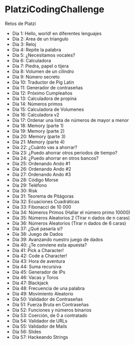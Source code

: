 # PlatziCodingChallenge
Retos de Platzi

* Dia 1: Hello, world! en diferentes lenguajes
* Dia 2: Area de un triangulo
* Dia 3: Reloj
* Dia 4: Repite la palabra
* Dia 5: ¿Necesitamos vocales?
* Día 6: Calculadora
* Día 7: Piedra, papel o tijera
* Día 8: Volumen de un cilindro
* Día 9: Número secreto
* Día 10: Traductor de Pig Latin
* Día 11: Generador de contraseñas
* Día 12: Próximo Cumpleaños
* Día 13: Calculadora de propina
* Día 14: Números primos
* Día 15: Calculadora de Volumenes
* Día 16: Calculadora v2
* Día 17: Ordenar una lista de números de mayor a menor
* Día 18: Memory (parte 1)
* Día 19: Memory (parte 2)
* Día 20: Memory (parte 3)
* Día 21: Memory (parte 4)
* Día 22: ¿Cuánto vas a ahorrar?
* Día 23: ¿Puedo ahorrar otros periodos de tiempo?
* Día 24: ¿Puedo ahorrar en otros bancos?
* Día 25: Ordenando Ando #1
* Día 26: Ordenando Ando #2
* Día 27: Ordenando Ando #3
* Día 28: Código Morse
* Día 29: Teléfono
* Día 30: Risk
* Día 31: Teorema de Pitágoras
* Día 32: Ecuaciones Cuadráticas
* Día 33: Fibonacci de 10 000
* Día 34: Números Primos (Hallar el número primo 10000)
* Día 35: Números Aleatorios 2 (Tirar n dados de n caras)
* Día 36: Números Aleatorios (Tirar n dados de 6 caras)
* Día 37: ¿Qué pasaría si?
* Día 38: Juego de Dados
* Día 39: Avanzando nuestro juego de dados
* Día 40: ¿Te conviene esta apuesta?
* Día 41: Pick a Character!
* Día 42: Code a Character!
* Día 43: Hora de aventura
* Día 44: Suma recursiva
* Día 45: Generador de IPs
* Día 46: Vacas y Toros
* Día 47: Blackjack
* Día 48: Frecuencia de una palabra
* Día 49: Movimiento Aleatorio
* Día 50: Validador de Contraseñas
* Día 51: Fuerza Bruta en Contraseñas
* Día 52: Funciones y números binarios
* Día 53: Coerción, de 0 a contratado
* Día 54: Validador de URLs
* Día 55: Validador de Mails
* Día 56: Slides
* Día 57: Hackeando Strings